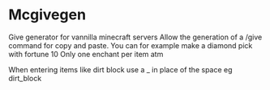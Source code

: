 # Mcgivegen
Give generator for vannilla minecraft servers
Allow the generation of a /give command for copy and paste.
You can for example make a diamond pick with fortune 10
Only one enchant per item atm

When entering items like dirt block use a _ in place of the space eg dirt_block
